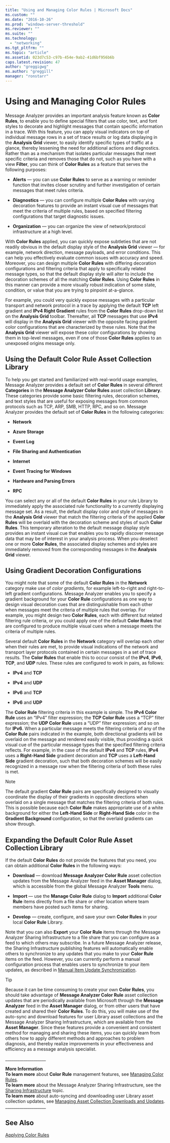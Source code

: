 ```yaml
---
title: "Using and Managing Color Rules | Microsoft Docs"
ms.custom: ""
ms.date: "2016-10-26"
ms.prod: "windows-server-threshold"
ms.reviewer: ""
ms.suite: ""
ms.technology: 
  - "networking"
ms.tgt_pltfrm: ""
ms.topic: "article"
ms.assetid: 023d7c53-c97b-454e-9ab2-41d6bf956b6b
caps.latest.revision: 47
author: "greggigwg"
ms.author: "greggill"
manager: "ronstarr"
---
```

# Using and Managing Color Rules
Message Analyzer provides an important analysis feature known as  **Color Rules**, to enable you to define special filters that use color, text, and font styles to decorate and highlight messages that contain specific information in a trace. With this feature, you can apply visual indicators on top of individual message rows in a set of trace results or log data displaying in the **Analysis Grid** viewer, to easily identify specific types of traffic at a glance, thereby lessening the need for additional actions and diagnostics. Rather than as a mechanism that isolates particular messages that meet specific criteria and removes those that do not, such as you have with a view **Filter**, you can think of **Color Rules** as a feature that serves the following purposes:  
  
-   **Alerts** — you can use **Color Rules** to serve as a warning or reminder function that invites closer scrutiny and further investigation of certain messages that meet rules criteria.  
  
-   **Diagnostics** — you can configure multiple **Color Rules** with varying decoration features to provide an instant visual cue of messages that meet the criteria of multiple rules, based on specified filtering configurations that target diagnostic issues.  
  
-   **Organization** — you can organize the view of network/protocol infrastructure at a high level.  
  
 With **Color Rules** applied, you can quickly expose subtleties that are not readily obvious in the default display style of the **Analysis Grid** viewer — for example, network direction, message payloads, and error conditions. This can help you effectively evaluate common issues with accuracy and speed. Moreover, you can design multiple **Color Rules** with differing decoration configurations and filtering criteria that apply to specifically related message types, so that the default display style will alter to include the decoration schemes of all the matching **Color Rules**. Using **Color Rules** in this manner can provide a more visually robust indication of some state, condition, or value that you are trying to pinpoint at-a-glance.  
  
 For example, you could very quickly expose messages with a particular transport and network protocol in a trace by applying the default **TCP** left gradient and **IPv4 Right Gradient** rules from the **Color Rules** drop-down list on the **Analysis Grid** toolbar. Thereafter, all **TCP** messages that use **IPv4** will display in the **Analysis Grid** viewer with the opposite facing gradient color configurations that are characterized by these rules. Note that the **Analysis Grid** viewer will expose these color configurations by showing them in top-level messages, even if one of those **Color Rules** applies to an unexposed origins message only.  
  
## Using the Default Color Rule Asset Collection Library  
 To help you get started and familiarized with real-world usage examples, Message Analyzer provides a default set of **Color Rules** in several different **Categories** in the **Message Analyzer Color Rules** asset collection **Library**. These categories provide some basic filtering rules, decoration schemes, and text styles that are useful for exposing messages from common protocols such as TCP, ARP, SMB, HTTP, RPC, and so on. Message Analyzer provides the default set of **Color Rules** in the following categories:  
  
-   **Network**  
  
-   **Azure Storage**  
  
-   **Event Log**  
  
-   **File Sharing and Authentication**  
  
-   **Internet**  
  
-   **Event Tracing for Windows**  
  
-   **Hardware and Parsing Errors**  
  
-   **RPC**  
  
 You can select any or all of the default **Color Rules** in your rule Library to immediately apply the associated rule functionality to a currently displaying message set. As a result, the default display color and style of messages in the **Analysis Grid** viewer that match the filtering criteria of the applied **Color Rules** will be overlaid with the decoration scheme and styles of such **Color Rules**. This temporary alteration to the default message display style provides an instant visual cue that enables you to rapidly discover message data that may be of interest in your analysis process. When you deselect one or more **Color Rules**, the associated display schemes and styles are immediately removed from the corresponding messages in the **Analysis Grid** viewer.  
  
<a name="BKMK_UsingGradientDecorations"></a>   
## Using Gradient Decoration Configurations  
 You might note that some of the default **Color Rules** in the **Network** category make use of *color gradients*, for example left-to-right and right-to-left gradient configurations. Message Analyzer enables you to specify a gradient background for your **Color Rule** configurations as one way to design visual decoration cues that are distinguishable from each other when messages meet the criteria of multiple rules that overlap. For example, you might design two **Color Rules**, each with different but related filtering rule criteria, or you could apply one of the default **Color Rules** that are configured to produce multiple visual cues when a message meets the criteria of multiple rules.  
  
 Several default **Color Rules** in the **Network** category will overlap each other when their rules are met, to provide visual indications of the network and transport layer protocols contained in certain messages in a set of trace results. The **Color Rules** that enable this to occur consist of the **IPv4**, **IPv6**, **TCP**, and **UDP** rules. These rules are configured to work in pairs, as follows:  
  
-   **IPv4** and **TCP**  
  
-   **IPv4** and **UDP**  
  
-   **IPv6** and **TCP**  
  
-   **IPv6** and **UDP**  
  
 The **Color Rule** filtering criteria in this example is simple. The **IPv4 Color Rule** uses an “IPv4” filter expression; the **TCP Color Rule** uses a “TCP” filter expression; the **UDP Color Rule** uses a “UDP” filter expression; and so on for **IPv6**. When a particular message meets the filtering criteria of any of the **Color Rule** pairs indicated in the example, both directional gradients will be overlaid on the message and rendered easily visible, thus providing a quick visual cue of the particular message types that the specified filtering criteria reflects. For example, in the case of the default **IPv4** and **TCP** rules, **IPv4** uses a **Right-Hand Side** gradient decoration and **TCP** uses a **Left-Hand Side** gradient decoration, such that both decoration schemes will be easily recognized in a message row when the filtering criteria of both these rules is met.  
  
> [!NOTE]
>  The default gradient **Color Rule** pairs are specifically designed to visually coordinate the display of their gradients in opposite directions when overlaid on a single message that matches the filtering criteria of both rules. This is possible because each **Color Rule** makes appropriate use of a white background for either the **Left-Hand Side** or **Right-Hand Side** color in the **Gradient Background** configuration, so that the overlaid gradients can show through.  
  
## Expanding the Default Color Rule Asset Collection Library  
 If the default **Color Rules** do not provide the features that you need, you can obtain additional **Color Rules** in the following ways:  
  
-   **Download** — download **Message Analyzer Color Rule** asset collection updates from the Message Analyzer feed in the **Asset Manager** dialog, which is accessible from the global Message Analyzer **Tools** menu.  
  
-   **Import** — use the **Manage Color Rule** dialog to **Import** additional **Color Rule** items directly from a file share or other location where team members have posted such items for sharing.  
  
-   **Develop** — create, configure, and save your own **Color Rules** in your local **Color Rule** Library.  
  
 Note that you can also **Export** your **Color Rule** items through the Message Analyzer Sharing Infrastructure to a file share that you can configure as a feed to which others may subscribe. In a future Message Analyzer release, the Sharing Infrastructure publishing features will automatically enable others to synchronize to any updates that you make to your **Color Rule** items on the feed. However, you can currently perform a manual configuration process that enables users to synchronize to your item updates, as described in [Manual Item Update Synchronization](manual-item-update-synchronization.md).  
  
> [!TIP]
>  Because it can be time consuming to create your own **Color Rules**, you should take advantage of **Message Analyzer Color Rule** asset collection updates that are periodically available from Microsoft through the **Message Analyzer** feed in the **Asset Manager** dialog, or from other users that have created and shared their **Color Rules**. To do this, you will make use of the auto-sync and download features for user Library asset collections and the Message Analyzer Sharing Infrastructure, which are available from the **Asset Manager**. Since these features provide a convenient and consistent method for managing and sharing these items, you can quickly learn from others how to apply different methods and approaches to problem diagnosis, and thereby realize improvements in your effectiveness and efficiency as a message analysis specialist.  
  
 ___________________\_  
  
 **More Information**   
 **To learn more** about **Color Rule** management features, see [Managing Color Rules](managing-color-rules.md).  
**To learn more** about the Message Analyzer Sharing Infrastructure, see the [Sharing Infrastructure](sharing-infrastructure.md) topic.  
**To learn more** about auto-syncing and downloading user Library asset collection updates, see [Managing Asset Collection Downloads and Updates](managing-asset-collection-downloads-and-updates.md).  
___________________\_  
  
## See Also  
 [Applying Color Rules](applying-color-rules.md)